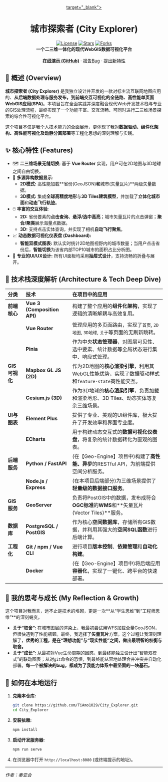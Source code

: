 <p align="center">
  <a href=<img width="1049" height="999" alt="image" src="https://github.com/user-attachments/assets/5859b5a5-5503-4c11-a7b3-e8d6f1e5f110" />
 target="_blank">
  </a>
</p>

<h1 align="center">城市探索者 (City Explorer)</h1>

<p align="center">
  <a href="https://github.com/TiAmo1029/City_Explorer/blob/main/LICENSE"><img src="https://img.shields.io/github/license/TiAmo1029/City_Explorer?style=flat-square" alt="License"></a>
  <a href="https://github.com/TiAmo1029/City_Explorer/stargazers"><img src="https://img.shields.io/github/stars/TiAmo1029/City_Explorer?style=flat-square" alt="Stars"></a>
  <a href="https://github.com/TiAmo1029/City_Explorer/network/members"><img src="https://img.shields.io/github/forks/TiAmo1029/City_Explorer?style=flat-square" alt="Forks"></a>
  <br>
  <b>一个二三维一体化的现代WebGIS数据可视化平台</b>
  <br><br>
  <a href="https://tiamo1029.github.io/City_Explorer/"><b>在线演示 (GitHub)</b></a>
  ·
  <a href="https://github.com/TiAmo1029/City_Explorer/issues">报告Bug</a>
  ·
  <a href="https://github.com/TiAmo1029/City_Explorer/issues">提出新特性</a>
</p>

## 📖 概述 (Overview)

**城市探索者 (City Explorer)** 是我独立设计并开发的一款对标主流互联网地图应用的、**从后端数据处理与服务发布，到前端交互可视化的全链路、高性能单页面WebGIS应用(SPA)**。本项目旨在全面实践并深度融合现代Web开发技术栈与专业的GIS处理流程，最终实现了一个功能丰富、交互流畅、可同时进行二三维场景探索的综合性可视化平台。

这个项目不仅是我个人技术能力的全面展示，更体现了我对**数据驱动、组件化架构、高性能可视化及动静分离部署**等工程化思想的深刻理解与实践。

## ✨ 核心特性 (Features)

*   :world_map: **二三维场景无缝切换**: 基于 **Vue Router** 实现，用户可在2D地图与3D地球之间自由切换。
*   :satellite: **多源异构数据显示**:
    *   **2D模式:** 高性能加载**省份(GeoJSON)**和**城市(矢量瓦片)**两级矢量数据。
    *   **3D模式:** 集成**全球高精度地形**与**3D Tiles建筑模型**，并加载了**立体化城市面**和**动态飞行轨迹**。
*   :computer_mouse: **丰富的交互体验**:
    *   **2D:** 省份要素的**点击查询、悬浮/选中高亮**；城市矢量瓦片的点击弹窗；**聚合/聚类**展示海量点数据。
    *   **3D:** 支持点击实体查询，并实现了相机**自动飞行聚焦**。
*   :chart_with_upwards_trend: **动态数据可视化仪表盘 (Dashboard):**
    *   **智能双模式图表:** 默认实时统计2D地图视野内的城市数量；当用户点击省份后，**智能切换**为该省内部TOP10城市的面积占比分析图。
*   :iphone: **专业的UI/UX设计:** 所有UI面板均采用**抽屉式设计**，支持流畅的折叠与展开。

## 🚀 技术栈深度解析 (Architecture & Tech Deep Dive)

| 分类 | 技术 | 在项目中的应用 |
| :--- | :--- | :--- |
| **前端核心** | **Vue 3 (Composition API)** | 构建了整个应用的**组件化架构**，实现了逻辑的清晰解耦与高效复用。 |
| | **Vue Router** | 管理应用的多页面路由，实现了`首页`, `2D地图`, `3D地球`, `关于`等页面的无刷新跳转。 |
| | **Pinia** | 作为中央**状态管理器**，对图层可见性、选中要素、统计数据等全局状态进行集中、响应式管理。 |
| **GIS可视化** | **Mapbox GL JS (2D)** | 作为2D地图的**核心渲染引擎**，利用其WebGL性能优势，实现了数据驱动样式和`feature-state`高性能交互。 |
| | **Cesium.js (3D)** | 作为3D地球的**核心渲染引擎**，负责加载和渲染地形、3D Tiles、动态实体等复杂三维场景。 |
| **UI与图表** | **Element Plus** | 提供了专业、美观的UI组件库，极大提升了开发效率和界面专业度。 |
| | **ECharts** | 用于构建动态交互式的**数据可视化仪表盘**，将复杂的统计数据转化为直观的图表。 |
| **后端服务** | **Python / FastAPI** | (在【Geo-Engine】项目中)构建了**高性能、异步**的RESTful API，为前端提供空间分析服务。 |
| | **Node.js / Express** | (在本项目后端部分)为三维场景提供了**轻量级的数据接口服务**。 |
| **GIS服务**| **GeoServer** | 负责将PostGIS中的数据，发布成符合**OGC标准**的**WMS**和**矢量瓦片(Vector Tiles)**服务。 |
| **数据库** | **PostgreSQL / PostGIS** | 作为核心**空间数据库**，存储所有GIS数据，并利用其强大的**空间SQL函数**进行后端计算。 |
| **工程化** | **Git / npm / Vue CLI** | 进行项目**版本控制**、**依赖管理**和**自动化构建**。 |
| | **Docker** | (在【Geo-Engine】项目中)将后端应用**容器化**，实现了一键化、跨平台的快速部署。 |

## 🤔 我的思考与成长 (My Reflection & Growth)

这个项目对我而言，远不止是技术的堆砌，更是一次**从“学生思维”到“工程师思维”**的深刻蜕变。

*   **关于“取舍”:** 在城市图层的渲染上，我最初尝试用WFS加载全量GeoJSON，但很快遇到了性能瓶颈。最终，我选择了**矢量瓦片**方案。这个过程让我深刻理解了，**优秀的工程，是在“理想功能”与“现实性能”之间，做出最明智的权衡与取舍。**
*   **关于“成长”:** 从最初对Vue生命周期的困惑，到最终能独立设计出“智能双模式”的联动图表；从对`git`命令的恐惧，到最终能从容地处理合并冲突并自动化部署。**每一个被解决的bug，都成为了我能力体系中最坚固的一块基石。**

## 🔧 如何在本地运行

1.  **克隆本仓库:**
    ```bash
    git clone https://github.com/TiAmo1029/City_Explorer.git
    cd City_Explorer
    ```

2.  **安装依赖:**
    ```bash
    npm install
    ```

3.  **启动开发服务器:**
    ```bash
    npm run serve
    ```

4.  在浏览器中打开 `http://localhost:8080` (或终端提示的地址)。

---

*作者：秦亚会*

